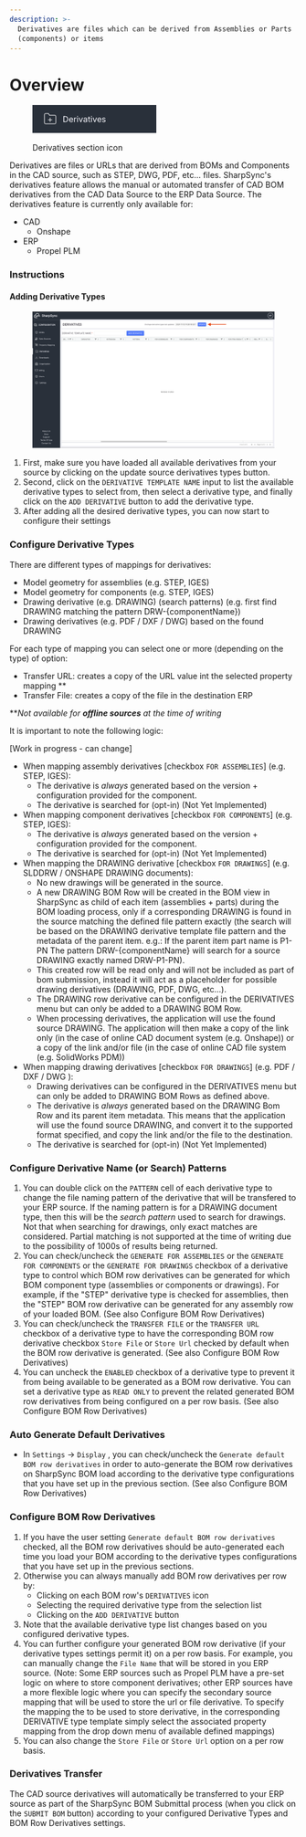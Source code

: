 ```yaml
---
description: >-
  Derivatives are files which can be derived from Assemblies or Parts
  (components) or items
---
```


# Overview

<figure><img src="../.gitbook/assets/derivatives.png" alt=""><figcaption><p>Derivatives section icon</p></figcaption></figure>

Derivatives are files or URLs that are derived from BOMs and Components in the CAD source, such as STEP, DWG, PDF, etc... files. SharpSync's derivatives feature allows the manual or automated transfer of CAD BOM derivatives from the CAD Data Source to the ERP Data Source. The derivatives feature is currently only available for:

* CAD
  * Onshape
* ERP
  * Propel PLM

### Instructions

#### Adding Derivative Types

<figure><img src="../.gitbook/assets/derivatives_update.png" alt=""><figcaption></figcaption></figure>



1. First, make sure you have loaded all available derivatives from your source by clicking on the update source derivatives types button.&#x20;
2. Second, click on the `DERIVATIVE TEMPLATE NAME` input to list the available derivative types to select from, then select a derivative type, and finally click on the `ADD DERIVATIVE` button to add the derivative type.&#x20;
3. After adding all the desired derivative types, you can now start to configure their settings

### Configure Derivative Types

There are different types of mappings for derivatives:

* Model geometry for assemblies (e.g. STEP, IGES)
* Model geometry for components (e.g. STEP, IGES)
* Drawing derivative (e.g. DRAWING) (search patterns) (e.g. first find DRAWING matching the pattern DRW-{componentName})
* Drawing derivatives (e.g. PDF / DXF / DWG) based on the found DRAWING

For each type of mapping you can select one or more (depending on the type) of option:

* Transfer URL: creates a copy of the URL value int the selected property mapping \*\*
* Transfer File: creates a copy of the file in the destination ERP

\*\*_Not available for **offline sources** at the time of writing_

It is important to note the following logic:

\[Work in progress - can change]

* When mapping assembly derivatives \[checkbox `FOR ASSEMBLIES`] (e.g. STEP, IGES):
  * The derivative is _always_ generated based on the version + configuration provided for the component.
  * The derivative is searched for (opt-in) (Not Yet Implemented)
* When mapping component derivatives \[checkbox `FOR COMPONENTS`] (e.g. STEP, IGES):
  * The derivative is _always_ generated based on the version + configuration provided for the component.
  * The derivative is searched for (opt-in) (Not Yet Implemented)
* When mapping the DRAWING derivative \[checkbox `FOR DRAWINGS`] (e.g. SLDDRW / ONSHAPE DRAWING documents):
  * No new drawings will be generated in the source.
  * A new DRAWING BOM Row will be created in the BOM view in SharpSync as child of each item (assemblies + parts) during the BOM loading process, only if a corresponding DRAWING is found in the source matching the defined file pattern exactly (the search will be based on the DRAWING derivative template file pattern and the metadata of the parent item. e.g.: If the parent item part name is P1-PN The pattern DRW-{componentName} will search for a source DRAWING exactly named DRW-P1-PN).
  * This created row will be read only and will not be included as part of bom submission, instead it will act as a placeholder for possible drawing derivatives (DRAWING, PDF, DWG, etc...).
  * The DRAWING row derivative can be configured in the DERIVATIVES menu but can only be added to a DRAWING BOM Row.
  * When processing derivatives, the application will use the found source DRAWING. The application will then make a copy of the link only (in the case of online CAD document system (e.g. Onshape)) or a copy of the link and/or file (in the case of online CAD file system (e.g. SolidWorks PDM))
* When mapping drawing derivatives \[checkbox `FOR DRAWINGS`] (e.g. PDF / DXF / DWG ):
  * Drawing derivatives can be configured in the DERIVATIVES menu but can only be added to DRAWING BOM Rows as defined above.
  * The derivative is _always_ generated based on the DRAWING Bom Row and its parent item metadata. This means that the application will use the found source DRAWING, and convert it to the supported format specified, and copy the link and/or the file to the destination.
  * The derivative is searched for (opt-in) (Not Yet Implemented)

### Configure Derivative Name (or Search) Patterns

1. You can double click on the `PATTERN` cell of each derivative type to change the file naming pattern of the derivative that will be transfered to your ERP source. If the naming pattern is for a DRAWING document type, then this will be the _search pattern_ used to search for drawings. Not that when searching for drawings, only exact matches are considered. Partial matching is not supported at the time of writing due to the possibility of 1000s of results being returned.&#x20;
2. You can check/uncheck the `GENERATE FOR ASSEMBLIES` or the `GENERATE FOR COMPONENTS` or the `GENERATE FOR DRAWINGS` checkbox of a derivative type to control which BOM row derivatives can be generated for which BOM component type (assemblies or components or drawings). For example, if the "STEP" derivative type is checked for assemblies, then the "STEP" BOM row derivative can be generated for any assembly row of your loaded BOM. (See also Configure BOM Row Derivatives)&#x20;
3. You can check/uncheck the `TRANSFER FILE` or the `TRANSFER URL` checkbox of a derivative type to have the corresponding BOM row derivative checkbox `Store File` or `Store Url` checked by default when the BOM row derivative is generated. (See also Configure BOM Row Derivatives)&#x20;
4. You can uncheck the `ENABLED` checkbox of a derivative type to prevent it from being available to be generated as a BOM row derivative. You can set a derivative type as `READ ONLY` to prevent the related generated BOM row derivatives from being configured on a per row basis. (See also Configure BOM Row Derivatives)&#x20;

### Auto Generate Default Derivatives

* In `Settings` -> `Display` , you can check/uncheck the `Generate default BOM row derivatives` in order to auto-generate the BOM row derivatives on SharpSync BOM load according to the derivative type configurations that you have set up in the previous section. (See also Configure BOM Row Derivatives)&#x20;

### Configure BOM Row Derivatives

1. If you have the user setting `Generate default BOM row derivatives` checked, all the BOM row derivatives should be auto-generated each time you load your BOM according to the derivative types configurations that you have set up in the previous sections.
2. Otherwise you can always manually add BOM row derivatives per row by:
   * Clicking on each BOM row's `DERIVATIVES` icon
   * Selecting the required derivative type from the selection list
   * Clicking on the `ADD DERIVATIVE` button
3. Note that the available derivative type list changes based on you configured derivative types.&#x20;
4. You can further configure your generated BOM row derivative (if your derivative types settings permit it) on a per row basis. For example, you can manually change the `File Name` that will be stored in you ERP source. (Note: Some ERP sources such as Propel PLM have a pre-set logic on where to store component derivatives; other ERP sources have a more flexible logic where you can specify the secondary source mapping that will be used to store the url or file derivative. To specify the mapping the to be used to store derivative, in the corresponding DERIVATIVE type template simply select the associated property mapping from the drop down menu of available defined mappings)&#x20;
5. You can also change the `Store File` or `Store Url` option on a per row basis.&#x20;

### Derivatives Transfer

The CAD source derivatives will automatically be transferred to your ERP source as part of the SharpSync BOM Submittal process (when you click on the `SUBMIT BOM` button) according to your configured Derivative Types and BOM Row Derivatives settings.
